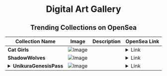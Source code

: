 <div align="center">

# Digital Art Gallery

## Trending Collections on OpenSea

| Collection Name                       | Image                                                                                     | Description                       | OpenSea Link                                                                                          |
|---------------------------------------|-------------------------------------------------------------------------------------------|-----------------------------------|--------------------------------------------------------------------------------------------------------|
| **Cat Girls** | ![Image](https://i.seadn.io/s/raw/files/227141ca0e4b76b94c4af2d15dd299e0.png?w=500&auto=format?w=200&auto=format) |  | <details><summary>Link</summary>[Cat Girls](https://opensea.io/collection/cat-girls-108)</details> |
| **ShadowWolves** | ![Image](https://i.seadn.io/s/raw/files/4b7d1a9351097a98eeb55c14b5932a59.gif?w=500&auto=format?w=200&auto=format) |  | <details><summary>Link</summary>[ShadowWolves](https://opensea.io/collection/shadowwolves-91)</details> |
| **<details><summary>UnikuraGenesisPass</summary></details>** | ![Image](https://i.seadn.io/s/raw/files/b4bfa4151877f55f2d939695f010dabb.png?w=500&auto=format?w=200&auto=format) |  | <details><summary>Link</summary>[UnikuraGenesisPass](https://opensea.io/collection/unikuragenesispass)</details> |

</div>